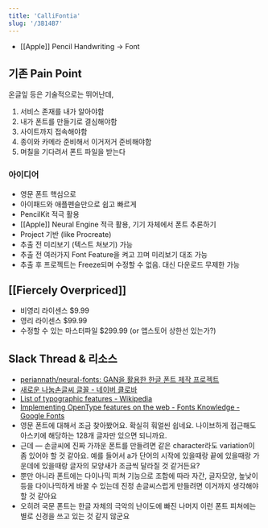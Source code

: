 ```yaml
---
title: 'CalliFontia'
slug: '/3B14B7'
---
```


- [[Apple]] Pencil Handwriting → Font

## 기존 Pain Point

온글잎 등은 기술적으로는 뛰어난데,

1. 서비스 존재를 내가 알아야함
2. 내가 폰트를 만들기로 결심해야함
3. 사이트까지 접속해야함
4. 종이와 카메라 준비해서 이거저거 준비해야함
5. 며칠을 기다려서 폰트 파일을 받는다

### 아이디어

- 영문 폰트 핵심으로
- 아이패드와 애플펜슬만으로 쉽고 빠르게
- PencilKit 적극 활용
- [[Apple]] Neural Engine 적극 활용, 기기 자체에서 폰트 추론하기
- Project 기반 (like Procreate)
- 추출 전 미리보기 (텍스트 쳐보기) 가능
- 추출 전 여러가지 Font Feature을 켜고 끄며 미리보기 대조 가능
- 추출 후 프로젝트는 Freeze되며 수정할 수 없음. 대신 다운로드 무제한 가능

## [[Fiercely Overpriced]]

- 비영리 라이센스 $9.99
- 영리 라이센스 $99.99
- 수정할 수 있는 마스터파일 $299.99 (or 앱스토어 상한선 있는가?)

## Slack Thread & 리소스

- [periannath/neural-fonts: GAN을 활용한 한글 폰트 제작 프로젝트](https://github.com/periannath/neural-fonts)
- [새로운 나눔손글씨 글꼴 - 네이버 클로바](https://clova.ai/handwriting)
- [List of typographic features - Wikipedia](https://en.wikipedia.org/wiki/List_of_typographic_features)
- [Implementing OpenType features on the web - Fonts Knowledge - Google Fonts](https://fonts.google.com/knowledge/using_type/implementing_open_type_features_on_the_web)
- 영문 폰트에 대해서 조금 찾아봤어요. 확실히 훠얼씬 쉽네요. 나이브하게 접근해도 아스키에 해당하는 128개 글자만 있으면 되니까요.
- 근데 — 손글씨에 진짜 가까운 폰트를 만들려면 같은 character라도 variation이 좀 있어야 할 것 같아요. 예를 들어서 a가 단어의 시작에 있을때랑 끝에 있을때랑 가운데에 있을때랑 글자의 모양새가 조금씩 달라질 것 같거든요?
- 뿐만 아니라 폰트에는 다이나믹 피쳐 기능으로 조합에 따라 자간, 글자모양, 높낮이 등을 다이나믹하게 바꿀 수 있는데 진정 손글씨스럽게 만들려면 이거까지 생각해야할 것 같아요
- 오히려 국문 폰트는 한글 자체의 극악의 난이도에 빠진 나머지 이런 폰트 피쳐에는 별로 신경을 쓰고 있는 것 같지 않군요
